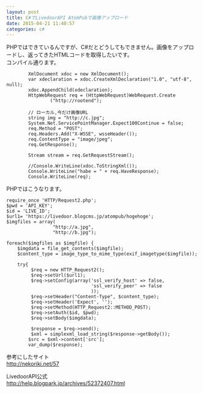 ```yaml
---
layout: post
title: C#でLivedoorAPI AtomPubで画像アップロード
date: 2015-04-21 11:40:57
categories: c#
---
```

<p>PHPではできているんですが、C#だとどうしてもできません。画像をアップロードし、返ってきたHTMLコードを取得したいです。<br>
コンパイル通ります。</p>

<pre><code>        XmlDocument xdoc = new XmlDocument();
        var xdeclaration = xdoc.CreateXmlDeclaration("1.0", "utf-8", null);
        xdoc.AppendChild(xdeclaration);
        HttpWebRequest req = (HttpWebRequest)WebRequest.Create
                ("http://rootend");

        // ローカル,今だけ画像URL
        string img = "http://c.jpg";
        System.Net.ServicePointManager.Expect100Continue = false;
        req.Method = "POST";
        req.Headers.Add("X-WSSE", wsseHeader());
        req.ContentType = "image/jpeg";
        req.GetResponse();

        Stream stream = req.GetRequestStream();

        //Console.WriteLine(xdoc.ToStringXml());
        Console.WriteLine("habe = " + req.HaveResponse);
        Console.WriteLine(req);
</code></pre>

<p>PHPではこうなります。</p>

<pre><code>require_once 'HTTP/Request2.php';
$pwd = 'API_KEY';
$id = 'LIVE_ID';
$url1= 'https://livedoor.blogcms.jp/atompub/hogehoge';
$imgfiles = array(
                 "http://a.jpg",
                 "http://b.jpg");

foreach($imgfiles as $imgfile) {
    $imgdata = file_get_contents($imgfile);
    $content_type = image_type_to_mime_type(exif_imagetype($imgfile));

    try{
         $req = new HTTP_Request2();
         $req-&gt;setUrl($url1);
         $req-&gt;setConfig(array('ssl_verify_host' =&gt; false,
                               'ssl_verify_peer' =&gt; false
                               ));
         $req-&gt;setHeader("Content-Type", $content_type);
         $req-&gt;setHeader('Expect', '');
         $req-&gt;setMethod(HTTP_Request2::METHOD_POST);
         $req-&gt;setAuth($id, $pwd);
         $req-&gt;setBody($imgdata);

         $response = $req-&gt;send();
         $xml = simplexml_load_string($response-&gt;getBody());
        $src = $xml-&gt;content['src'];
        var_dump($response);
</code></pre>

<p>参考にしたサイト<br>
<a href="http://nekoriki.net/57" rel="nofollow">http://nekoriki.net/57</a></p>

<p>LivedoorAPI公式<br>
<a href="http://help.blogpark.jp/archives/52372407.html" rel="nofollow">http://help.blogpark.jp/archives/52372407.html</a></p>
